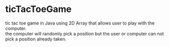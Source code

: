 # ticTacToeGame
tic tac toe game in Java using 2D Array that allows user to play with the computer.<br>
the computer will randomly pick a position but the user or computer can not pick a position already taken.<br>

